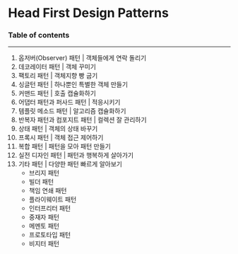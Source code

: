 Head First Design Patterns
===========================


### Table of contents
*****************
1. 옵저버(Observer) 패턴 | 객체들에게 연락 돌리기
2. 데코레이터 패턴 | 객체 꾸미기
3. 팩토리 패턴 | 객체지향 빵 굽기
4. 싱글턴 패턴 | 하나뿐인 특별한 객체 만들기
5. 커맨드 패턴 | 호출 캡슐화하기
6. 어댑터 패턴과 퍼사드 패턴 | 적응시키기
7. 템플릿 메소드 패턴 | 알고리즘 캡슐화하기
8. 반복자 패턴과 컴포지트 패턴 | 컬렉션 잘 관리하기
9. 상태 패턴 | 객체의 상태 바꾸기
10. 프록시 패턴 | 객체 접근 제어하기
11. 복합 패턴 | 패턴을 모아 패턴 만들기
12. 실전 디자인 패턴 | 패턴과 행복하게 살아가기
13. 기타 패턴 | 다양한 패턴 빠르게 알아보기
    - 브리지 패턴
    - 빌더 패턴
    - 책임 연쇄 패턴
    - 플라이웨이트 패턴
    - 인터프리터 패턴
    - 중재자 패턴
    - 메멘토 패턴
    - 프로토타입 패턴
    - 비지터 패턴

